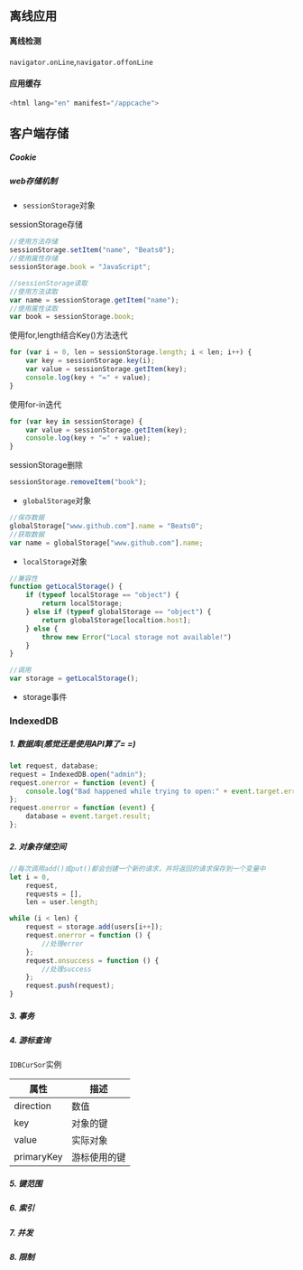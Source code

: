 ## 离线应用
#### 离线检测
`navigator.onLine`,`navigator.offonLine`

#### 应用缓存
```js
<html lang="en" manifest="/appcache">
```


## 客户端存储
##### Cookie
##### web存储机制
 - `sessionStorage`对象

sessionStorage存储
```js
//使用方法存储
sessionStorage.setItem("name", "Beats0");
//使用属性存储
sessionStorage.book = "JavaScript";

//sessionStorage读取
//使用方法读取
var name = sessionStorage.getItem("name");
//使用属性读取
var book = sessionStorage.book;
```
使用for,length结合Key()方法迭代
```js
for (var i = 0, len = sessionStorage.length; i < len; i++) {
    var key = sessionStorage.key(i);
    var value = sessionStorage.getItem(key);
    console.log(key + "=" + value);
}
```
使用for-in迭代
```js
for (var key in sessionStorage) {
    var value = sessionStorage.getItem(key);
    console.log(key + "=" + value);
}
```
sessionStorage删除
```js
sessionStorage.removeItem("book");
```

 - `globalStorage`对象
```js
//保存数据
globalStorage["www.github.com"].name = "Beats0";
//获取数据
var name = globalStorage["www.github.com"].name;
```
 - `localStorage`对象
```js
//兼容性
function getLocalStorage() {
    if (typeof localStorage == "object") {
        return localStorage;
    } else if (typeof globalStorage == "object") {
        return globalStorage[localtion.host];
    } else {
        throw new Error("Local storage not available!")
    }
}

//调用
var storage = getLocalStorage();
```

 - storage事件

### IndexedDB
##### 1. 数据库(感觉还是使用API算了= =)
```js
let request, database;
request = IndexedDB.open("admin");
request.onerror = function (event) {
    console.log("Bad happened while trying to open:" + event.target.errorCode);
};
request.onerror = function (event) {
    database = event.target.result;
};
```
##### 2. 对象存储空间
```js
//每次调用add()或put()都会创建一个新的请求，并将返回的请求保存到一个变量中
let i = 0,
    request,
    requests = [],
    len = user.length;

while (i < len) {
    request = storage.add(users[i++]);
    request.onerror = function () {
        //处理error
    };
    request.onsuccess = function () {
        //处理success
    };
    request.push(request);
}
```
##### 3. 事务

##### 4. 游标查询
`IDBCurSor`实例

属性 | 描述 |
-----|-----|
direction   |数值
key         |对象的键
value       |实际对象
primaryKey  |游标使用的键

##### 5. 键范围

##### 6. 索引

##### 7. 并发

##### 8. 限制


